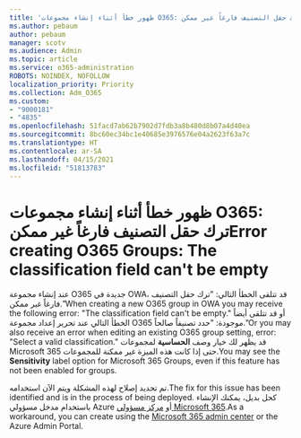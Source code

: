 ```yaml
---
title: 'ظهور خطأ أثناء إنشاء مجموعات O365: ترك حقل التصنيف فارغاً غير ممكن'
ms.author: pebaum
author: pebaum
manager: scotv
ms.audience: Admin
ms.topic: article
ms.service: o365-administration
ROBOTS: NOINDEX, NOFOLLOW
localization_priority: Priority
ms.collection: Adm_O365
ms.custom:
- "9000181"
- "4835"
ms.openlocfilehash: 51facd7ab62b7902d7fdb3a8b480d8b07a4d40ea
ms.sourcegitcommit: 8bc60ec34bc1e40685e3976576e04a2623f63a7c
ms.translationtype: HT
ms.contentlocale: ar-SA
ms.lasthandoff: 04/15/2021
ms.locfileid: "51813783"
---
```

# <a name="error-creating-o365-groups-the-classification-field-cant-be-empty"></a><span data-ttu-id="8eeed-102">ظهور خطأ أثناء إنشاء مجموعات O365: ترك حقل التصنيف فارغاً غير ممكن</span><span class="sxs-lookup"><span data-stu-id="8eeed-102">Error creating O365 Groups: The classification field can't be empty</span></span>

<span data-ttu-id="8eeed-103">عند إنشاء مجموعة O365 جديدة في OWA، قد تتلقى الخطأ التالي: "ترك حقل التصنيف فارغاً غير ممكن."</span><span class="sxs-lookup"><span data-stu-id="8eeed-103">When creating a new O365 group in OWA you may receive the following error: "The classification field can't be empty."</span></span>  <span data-ttu-id="8eeed-104">أو قد تتلقى أيضاً الخطأ التالي عند تحرير إعداد مجموعة O365 موجودة: "حدد تصنيفاً صالحاً."</span><span class="sxs-lookup"><span data-stu-id="8eeed-104">Or you may also receive an error when editing an existing O365 group setting, error: "Select a valid classification."</span></span>   <span data-ttu-id="8eeed-105">قد يظهر لك خيار وصف **الحساسية** لمجموعات Microsoft 365 حتى إذا كانت هذه الميزة غير ممكنة للمجموعات.</span><span class="sxs-lookup"><span data-stu-id="8eeed-105">You may see the **Sensitivity** label option for Microsoft 365 Groups, even if this feature has not been enabled for groups.</span></span>

<span data-ttu-id="8eeed-106">تم تحديد إصلاح لهذه المشكلة ويتم الآن استخدامه.</span><span class="sxs-lookup"><span data-stu-id="8eeed-106">The fix for this issue has been identified and is in the process of being deployed.</span></span>  <span data-ttu-id="8eeed-107">كحل بديل، يمكنك الإنشاء باستخدام مدخل مسؤولي Azure أو [مركز مسؤولي Microsoft 365](https://docs.microsoft.com/microsoft-365/admin/create-groups/create-groups?view=o365-worldwide).</span><span class="sxs-lookup"><span data-stu-id="8eeed-107">As a workaround, you can create using the [Microsoft 365 admin center](https://docs.microsoft.com/microsoft-365/admin/create-groups/create-groups?view=o365-worldwide) or the Azure Admin Portal.</span></span>
